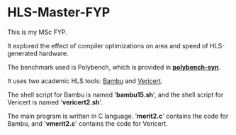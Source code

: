 # HLS-Master-FYP
This is my MSc FYP.  

It explored the effect of compiler optimizations on area and speed of HLS-generated hardware.  

The benchmark used is Polybench, which is provided in **[polybench-syn](https://github.com/ymherklotz/vericert/benchmarks/polybench-syn.git)**.  

It uses two academic HLS tools: [Bambu](https://github.com/ferrandi/PandA-bambu.git) and [Vericert](https://github.com/ymherklotz/vericert.git).  

The shell script for Bambu is named '**bambu15.sh**', and the shell script for Vericert is named '**vericert2.sh**'. 

The main program is written in C language. '**merit2.c**' contains the code for Bambu, and '**vmerit2.c**' contains the code for Vericert.
